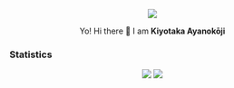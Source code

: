 <p align="center">
  <img src="https://komarev.com/ghpvc/?username=iamkiyotaka&color=bc6ec4&label=PROFILE+VIEWS&&style=flat"> </img>
 </p>
<p align="center"> Yo! Hi there 👋 I am <b>Kiyotaka Ayanokōji</b></p>

### Statistics
<p align="center">
  <img src="https://github-readme-stats.vercel.app/api?username=iamkiyotaka&show_icons=true&theme=nightowl&count_private=true&hide=issues"> </img>
  <img src="https://github-readme-stats.vercel.app/api/top-langs/?username=iamkiyotaka&layout=compact&theme=nightowl"> </img>
 </p>
